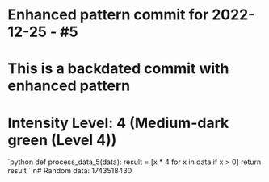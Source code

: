 ﻿# Enhanced pattern commit for 2022-12-25 - #5
# This is a backdated commit with enhanced pattern
# Intensity Level: 4 (Medium-dark green (Level 4))
`python
def process_data_5(data):
    result = [x * 4 for x in data if x > 0]
    return result
``n# Random data: 1743518430


